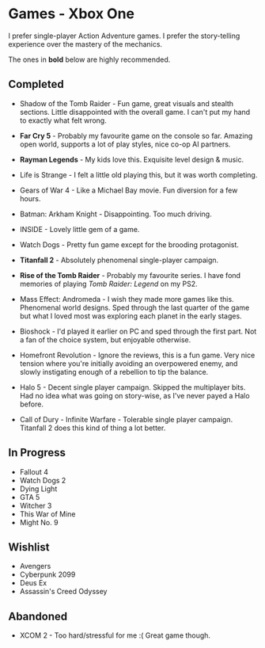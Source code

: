 # Games - Xbox One

I prefer single-player Action Adventure games. I prefer the story-telling
experience over the mastery of the mechanics.

The ones in **bold** below are highly recommended.

## Completed
  
  - Shadow of the Tomb Raider - Fun game, great visuals and stealth sections.
Little disappointed with the overall game. I can't put my hand to exactly what
felt wrong.

  - **Far Cry 5** - Probably my favourite game on the console so far. Amazing
open world, supports a lot of play styles, nice co-op AI partners.
  
  - **Rayman Legends** - My kids love this. Exquisite level design & music.
  
  - Life is Strange - I felt a little old playing this, but it was worth completing.

  - Gears of War 4 - Like a Michael Bay movie. Fun diversion for a few hours.

  - Batman: Arkham Knight - Disappointing. Too much driving.

  - INSIDE - Lovely little gem of a game.

  - Watch Dogs - Pretty fun game except for the brooding protagonist.
  
  - **Titanfall 2** - Absolutely phenomenal single-player campaign.
  
  - **Rise of the Tomb Raider** - Probably my favourite series. I have fond
memories of playing *Tomb Raider: Legend* on my PS2.
  
  - Mass Effect: Andromeda - I wish they made more games like this. Phenomenal
world designs. Sped through the last quarter of the game but what I loved most
was exploring each planet in the early stages.

  - Bioshock - I'd played it earlier on PC and sped through the first part. Not
a fan of the choice system, but enjoyable otherwise.

  - Homefront Revolution - Ignore the reviews, this is a fun game. Very nice
tension where you're initially avoiding an overpowered enemy, and slowly
instigating enough of a rebellion to tip the balance.

  - Halo 5 - Decent single player campaign. Skipped the multiplayer bits. Had
no idea what was going on story-wise, as I've never payed a Halo before.

  - Call of Dury - Infinite Warfare - Tolerable single player campaign.
Titanfall 2 does this kind of thing a lot better.

## In Progress
  - Fallout 4
  - Watch Dogs 2
  - Dying Light
  - GTA 5
  - Witcher 3
  - This War of Mine
  - Might No. 9

## Wishlist
  - Avengers
  - Cyberpunk 2099
  - Deus Ex
  - Assassin's Creed Odyssey
  
## Abandoned

  - XCOM 2 - Too hard/stressful for me :( Great game though.

